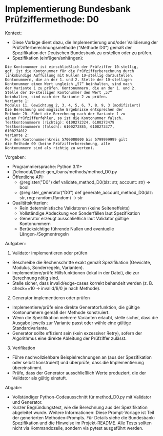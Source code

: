 # Implementierung Bundesbank Prüfziffermethode: D0

Kontext:
- Diese Vorlage dient dazu, die Implementierung und/oder Validierung der Prüfzifferberechnungsmethode ("Methode D0") gemäß der Spezifikation der Deutschen Bundesbank zu erstellen oder zu prüfen.
- Spezifikation (einfügen/anhängen):

```Text
Die Kontonummer ist einschließlich der Prüfziffer 10-stellig,
ggf. ist die Kontonummer für die Prüfzifferberechnung durch
linksbündige Auffüllung mit Nullen 10-stellig darzustellen.
Kontonummern, die an der 1. und 2. Stelle der 10-stelligen
Kontonummer einen Wert ungleich „57“ beinhalten, sind nach
der Variante 1 zu prüfen. Kontonummern, die an der 1. und 2.
Stelle der 10-stelligen Kontonummer den Wert „57“
beinhalten, sind nach der Variante 2 zu prüfen.
Variante 1:
Modulus 11, Gewichtung 2, 3, 4, 5, 6, 7, 8, 9, 3 (modifiziert)
Die Berechnung und mögliche Ergebnisse entsprechen der
Methode 20. Führt die Berechnung nach der Variante 1 zu
einem Prüfzifferfehler, so ist die Kontonummer falsch.
Testkontonummern (richtig): 6100272324, 6100273479
Testkontonummern (falsch): 6100272885, 6100273377,
6100274012
Variante 2:
Für den Kontonummernkreis 5700000000 bis 5799999999 gilt
die Methode 09 (keine Prüfzifferberechnung, alle
Kontonummern sind als richtig zu werten).
```

Vorgaben:
- Programmiersprache: Python 3.11+
- Zielmodul/Datei: gen_ibans/methods/method_D0.py
- Öffentliche API:
  - @register("D0") def validate_method_D0(blz: str, account: str) -> bool
  - @register_generator("D0") def generate_account_method_D0(blz: str, rng: random.Random) -> str
- Qualitätskriterien:
  - Rein deterministische Validatoren (keine Seiteneffekte)
  - Vollständige Abdeckung von Sonderfällen laut Spezifikation
  - Generator erzeugt ausschließlich laut Validator gültige Kontonummern
  - Berücksichtige führende Nullen und eventuelle Längen-/Segmentregeln

Aufgaben:
1) Validator implementieren oder prüfen
- Beschreibe die Rechenschritte exakt gemäß Spezifikation (Gewichte, Modulus, Sonderregeln, Varianten).
- Implementiere/prüfe Hilfsfunktionen (lokal in der Datei), die zur Berechnung nötig sind.
- Stelle sicher, dass invalid/edge-cases korrekt behandelt werden (z. B. check==10 -> invalid/9/0 je nach Methode).

2) Generator implementieren oder prüfen
- Implementiere/prüfe eine direkte Generatorfunktion, die gültige Kontonummern gemäß der Methode konstruiert.
- Wenn die Spezifikation mehrere Varianten erlaubt, stelle sicher, dass die Ausgabe jeweils zur Variante passt oder wähle eine gültige Standardvariante.
- Generator sollte effizient sein (kein exzessiver Retry), sofern der Algorithmus eine direkte Ableitung der Prüfziffer zulässt.

3) Verifikation
- Führe nachvollziehbare Beispielrechnungen an (aus der Spezifikation oder selbst konstruiert) und überprüfe, dass die Implementierung übereinstimmt.
- Prüfe, dass der Generator ausschließlich Werte produziert, die der Validator als gültig einstuft.

Abgabe:
- Vollständiger Python-Codeausschnitt für method_D0.py mit Validator und Generator.
- Kurzer Begründungstext, wie die Berechnung aus der Spezifikation abgeleitet wurde.
Weitere Informationen: Diese Prompt-Vorlage ist Teil der generierten Methoden-Prompts. Für Details siehe die Bundesbank-Spezifikation und die Hinweise im Projekt-README.
Alle Tests sollten nicht via Kommandozeile, sondern via pytest ausgeführt werden.
